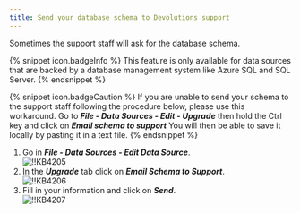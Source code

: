 ```yaml
---
title: Send your database schema to Devolutions support
---
```

Sometimes the support staff will ask for the database schema.

{% snippet icon.badgeInfo %}
This feature is only available for data sources that are backed by a database management system like Azure SQL and SQL Server.
{% endsnippet %}

{% snippet icon.badgeCaution %}
If you are unable to send your schema to the support staff following the procedure below, please use this workaround. Go to ***File - Data Sources - Edit - Upgrade*** then hold the Ctrl key and click on ***Email schema to support*** You will then be able to save it locally by pasting it in a text file.
{% endsnippet %}

1. Go in ***File - Data Sources - Edit Data Source***.  
![!!KB4205](https://webdevolutions.azureedge.net/docs/en/kb/KB4205.png)
1. In the ***Upgrade*** tab click on ***Email Schema to Support***.  
![!!KB4206](https://webdevolutions.azureedge.net/docs/en/kb/KB4206.png)
1. Fill in your information and click on ***Send***.  
![!!KB4207](https://webdevolutions.azureedge.net/docs/en/kb/KB4207.png)
